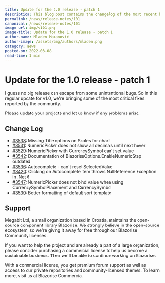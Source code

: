```yaml
---
title: Update for the 1.0 release - patch 1
description: This blog post contains the changelog of the most recent bug fixes included in the Blazorise v1.0.1 release.
permalink: /news/release-notes/101
canonical: /news/release-notes/101
image-url: img/v101.png
image-title: Update for the 1.0 release - patch 1
author-name: Mladen Macanović
author-image: /assets/img/authors/mladen.png
category: News
posted-on: 2022-03-08
read-time: 1 min
---
```


# Update for the 1.0 release - patch 1

I guess no big release can escape from some unintentional bugs. So in this regular update for v1.0, we're bringing some of the most critical fixes reported by the community.

Please update your projects and let us know if any problems arise.

## Change Log

- [#3538](https://github.com/Megabit/Blazorise/issues/3538): Missing Title options on Scales for chart
- [#3531](https://github.com/Megabit/Blazorise/issues/3531): NumericPicker does not show all decimals until next hover
- [#3529](https://github.com/Megabit/Blazorise/issues/3529): NumericPicker with CurrencySymbol can't set value
- [#3542](https://github.com/Megabit/Blazorise/issues/3542): Documentation of BlazoriseOptions.EnableNumericStep outdated
- [#3536](https://github.com/Megabit/Blazorise/issues/3536): Autocomplete - can't reset SelectedValue
- [#3420](https://github.com/Megabit/Blazorise/issues/3420): Clicking on Autocomplete item throws NullReference Exception in .Net 6
- [#3547](https://github.com/Megabit/Blazorise/issues/3547): NumericPicker does not bind value when using CurrencySymbolPlacement and CurrencySymbol
- [#3530](https://github.com/Megabit/Blazorise/issues/3530): Better formatting of default sort template

## Support

Megabit Ltd, a small organization based in Croatia, maintains the open-source component library Blazorise. We strongly believe in the open-source ecosystem, so we're giving it away for free through our Blazorise Community licenses.

If you want to help the project and are already a part of a large organization, please consider purchasing a commercial license to help us become a sustainable business. Then we'll be able to continue working on Blazorise.

With a commercial license, you get premium forum support as well as access to our private repositories and community-licensed themes. To learn more, visit us at Blazorise Commercial.
